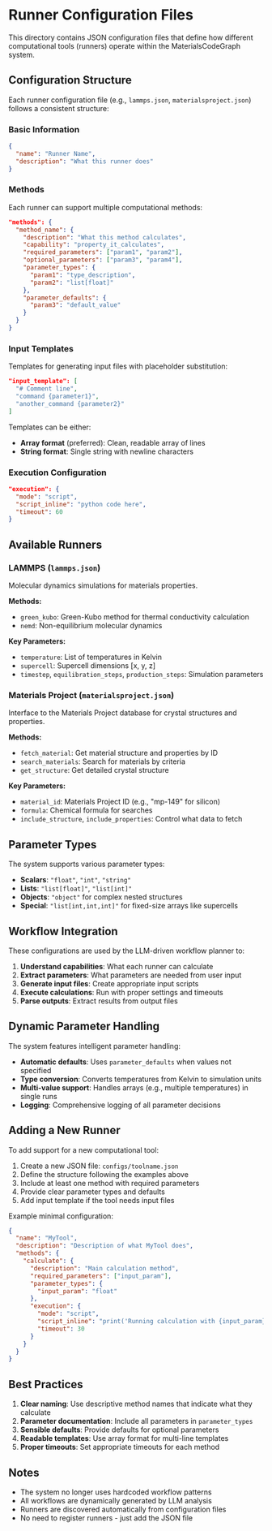 # Runner Configuration Files

This directory contains JSON configuration files that define how different computational tools (runners) operate within the MaterialsCodeGraph system.

## Configuration Structure

Each runner configuration file (e.g., `lammps.json`, `materialsproject.json`) follows a consistent structure:

### Basic Information
```json
{
  "name": "Runner Name",
  "description": "What this runner does"
}
```

### Methods
Each runner can support multiple computational methods:

```json
"methods": {
  "method_name": {
    "description": "What this method calculates",
    "capability": "property_it_calculates",
    "required_parameters": ["param1", "param2"],
    "optional_parameters": ["param3", "param4"],
    "parameter_types": {
      "param1": "type_description",
      "param2": "list[float]"
    },
    "parameter_defaults": {
      "param3": "default_value"
    }
  }
}
```

### Input Templates
Templates for generating input files with placeholder substitution:

```json
"input_template": [
  "# Comment line",
  "command {parameter1}",
  "another_command {parameter2}"
]
```

Templates can be either:
- **Array format** (preferred): Clean, readable array of lines
- **String format**: Single string with newline characters

### Execution Configuration
```json
"execution": {
  "mode": "script",
  "script_inline": "python code here",
  "timeout": 60
}
```

## Available Runners

### LAMMPS (`lammps.json`)
Molecular dynamics simulations for materials properties.

**Methods:**
- `green_kubo`: Green-Kubo method for thermal conductivity calculation
- `nemd`: Non-equilibrium molecular dynamics

**Key Parameters:**
- `temperature`: List of temperatures in Kelvin
- `supercell`: Supercell dimensions [x, y, z]
- `timestep`, `equilibration_steps`, `production_steps`: Simulation parameters

### Materials Project (`materialsproject.json`)
Interface to the Materials Project database for crystal structures and properties.

**Methods:**
- `fetch_material`: Get material structure and properties by ID
- `search_materials`: Search for materials by criteria
- `get_structure`: Get detailed crystal structure

**Key Parameters:**
- `material_id`: Materials Project ID (e.g., "mp-149" for silicon)
- `formula`: Chemical formula for searches
- `include_structure`, `include_properties`: Control what data to fetch

## Parameter Types

The system supports various parameter types:

- **Scalars**: `"float"`, `"int"`, `"string"`
- **Lists**: `"list[float]"`, `"list[int]"`
- **Objects**: `"object"` for complex nested structures
- **Special**: `"list[int,int,int]"` for fixed-size arrays like supercells

## Workflow Integration

These configurations are used by the LLM-driven workflow planner to:

1. **Understand capabilities**: What each runner can calculate
2. **Extract parameters**: What parameters are needed from user input
3. **Generate input files**: Create appropriate input scripts
4. **Execute calculations**: Run with proper settings and timeouts
5. **Parse outputs**: Extract results from output files

## Dynamic Parameter Handling

The system features intelligent parameter handling:

- **Automatic defaults**: Uses `parameter_defaults` when values not specified
- **Type conversion**: Converts temperatures from Kelvin to simulation units
- **Multi-value support**: Handles arrays (e.g., multiple temperatures) in single runs
- **Logging**: Comprehensive logging of all parameter decisions

## Adding a New Runner

To add support for a new computational tool:

1. Create a new JSON file: `configs/toolname.json`
2. Define the structure following the examples above
3. Include at least one method with required parameters
4. Provide clear parameter types and defaults
5. Add input template if the tool needs input files

Example minimal configuration:

```json
{
  "name": "MyTool",
  "description": "Description of what MyTool does",
  "methods": {
    "calculate": {
      "description": "Main calculation method",
      "required_parameters": ["input_param"],
      "parameter_types": {
        "input_param": "float"
      },
      "execution": {
        "mode": "script",
        "script_inline": "print('Running calculation with {input_param}')",
        "timeout": 30
      }
    }
  }
}
```

## Best Practices

1. **Clear naming**: Use descriptive method names that indicate what they calculate
2. **Parameter documentation**: Include all parameters in `parameter_types`
3. **Sensible defaults**: Provide defaults for optional parameters
4. **Readable templates**: Use array format for multi-line templates
5. **Proper timeouts**: Set appropriate timeouts for each method

## Notes

- The system no longer uses hardcoded workflow patterns
- All workflows are dynamically generated by LLM analysis
- Runners are discovered automatically from configuration files
- No need to register runners - just add the JSON file
